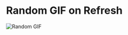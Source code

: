 # Random GIF on Refresh

![Random GIF](./assets/gif1.gif)

<!-- GIFS: gif1.gif, gif2.gif, gif3.gif -->
